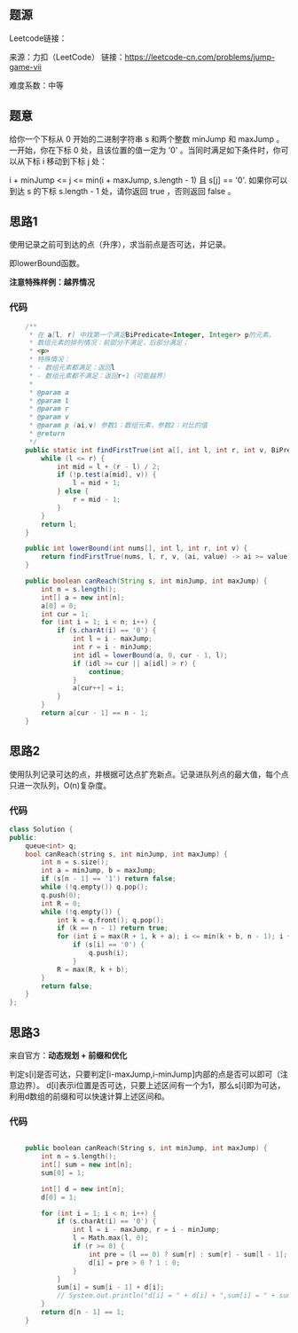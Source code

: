 

## 题源

Leetcode链接：

来源：力扣（LeetCode）
链接：https://leetcode-cn.com/problems/jump-game-vii



难度系数：中等


## 题意

给你一个下标从 0 开始的二进制字符串 s 和两个整数 minJump 和 maxJump 。一开始，你在下标 0 处，且该位置的值一定为 '0' 。当同时满足如下条件时，你可以从下标 i 移动到下标 j 处：

i + minJump <= j <= min(i + maxJump, s.length - 1) 且
s[j] == '0'.
如果你可以到达 s 的下标 s.length - 1 处，请你返回 true ，否则返回 false 。







## 思路1

使用记录之前可到达的点（升序），求当前点是否可达，并记录。

即lowerBound函数。

**注意特殊样例：越界情况**



### 代码

```java
    /**
     * 在 a[l, r] 中找第一个满足BiPredicate<Integer, Integer> p的元素。
     * 数组元素的排列情况：前部分不满足，后部分满足；
     * <p>
     * 特殊情况：
     * - 数组元素都满足：返回l
     * - 数组元素都不满足：返回r+1（可能越界）
     *
     * @param a
     * @param l
     * @param r
     * @param v
     * @param p (ai,v) 参数1：数组元素，参数2：对比的值
     * @return
     */
    public static int findFirstTrue(int a[], int l, int r, int v, BiPredicate<Integer, Integer> p) {
        while (l <= r) {
            int mid = l + (r - l) / 2;
            if (!p.test(a[mid], v)) {
                l = mid + 1;
            } else {
                r = mid - 1;
            }
        }
        return l;
    }

    public int lowerBound(int nums[], int l, int r, int v) {
        return findFirstTrue(nums, l, r, v, (ai, value) -> ai >= value);
    }

    public boolean canReach(String s, int minJump, int maxJump) {
        int n = s.length();
        int[] a = new int[n];
        a[0] = 0;
        int cur = 1;
        for (int i = 1; i < n; i++) {
            if (s.charAt(i) == '0') {
                int l = i - maxJump;
                int r = i - minJump;
                int idl = lowerBound(a, 0, cur - 1, l);
                if (idl >= cur || a[idl] > r) {
                    continue;
                }
                a[cur++] = i;
            }
        }
        return a[cur - 1] == n - 1;
    }
```





## 思路2

使用队列记录可达的点，并根据可达点扩充新点。记录进队列点的最大值，每个点只进一次队列，O(n)复杂度。



### 代码

```c++
class Solution {
public:
    queue<int> q;
    bool canReach(string s, int minJump, int maxJump) {
        int n = s.size();
        int a = minJump, b = maxJump;
        if (s[n - 1] == '1') return false;
        while (!q.empty()) q.pop();
        q.push(0);
        int R = 0;
        while (!q.empty()) {
            int k = q.front(); q.pop();
            if (k == n - 1) return true;
            for (int i = max(R + 1, k + a); i <= min(k + b, n - 1); i ++)
                if (s[i] == '0') {
                    q.push(i);
                }
            R = max(R, k + b);
        }
        return false;
    }
};
```



## 思路3

来自官方：**动态规划 + 前缀和优化**

判定s[i]是否可达，只要判定[i-maxJump,i-minJump]内部的点是否可以即可（注意边界）。
d[i]表示i位置是否可达，只要上述区间有一个为1，那么s[i]即为可达，利用d数组的前缀和可以快速计算上述区间和。



### 代码

```c++

    public boolean canReach(String s, int minJump, int maxJump) {
        int n = s.length();
        int[] sum = new int[n];
        sum[0] = 1;

        int[] d = new int[n];
        d[0] = 1;

        for (int i = 1; i < n; i++) {
            if (s.charAt(i) == '0') {
                int l = i - maxJump, r = i - minJump;
                l = Math.max(l, 0);
                if (r >= 0) {
                    int pre = (l == 0) ? sum[r] : sum[r] - sum[l - 1];
                    d[i] = pre > 0 ? 1 : 0;
                }
            }
            sum[i] = sum[i - 1] + d[i];
            // System.out.println("d[i] = " + d[i] + ",sum[i] = " + sum[i]);
        }
        return d[n - 1] == 1;
    }
```





